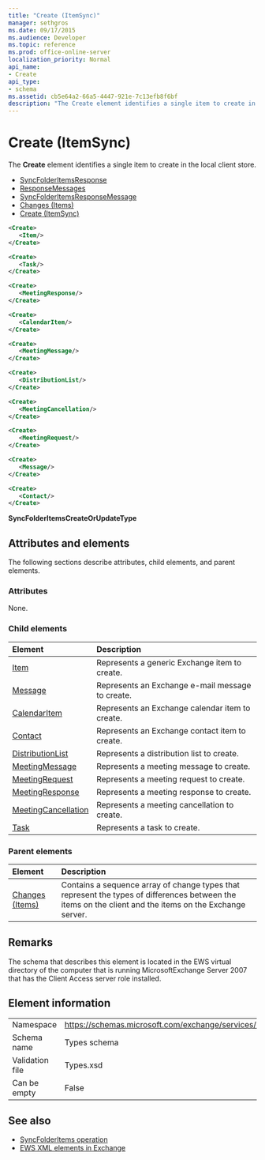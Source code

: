```yaml
---
title: "Create (ItemSync)"
manager: sethgros
ms.date: 09/17/2015
ms.audience: Developer
ms.topic: reference
ms.prod: office-online-server
localization_priority: Normal
api_name:
- Create
api_type:
- schema
ms.assetid: cb5e64a2-66a5-4447-921e-7c13efb8f6bf
description: "The Create element identifies a single item to create in the local client store."
---
```


# Create (ItemSync)

The **Create** element identifies a single item to create in the local client store. 
  
- [SyncFolderItemsResponse](syncfolderitemsresponse.md) 
- [ResponseMessages](responsemessages.md) 
- [SyncFolderItemsResponseMessage](syncfolderitemsresponsemessage.md) 
- [Changes (Items)](changes-items.md) 
- [Create (ItemSync)](create-itemsync.md)
  
```xml
<Create>
   <Item/>
</Create>
```

```xml
<Create>
   <Task/> 
</Create>
```

```xml
<Create>
   <MeetingResponse/>
</Create>
```

```xml
<Create>
   <CalendarItem/>
</Create>
```

```xml
<Create>
   <MeetingMessage/>
</Create>
```

```xml
<Create>
   <DistributionList/>
</Create>
```

```xml
<Create>
   <MeetingCancellation/>
</Create>
```

```xml
<Create>
   <MeetingRequest/> 
</Create>
```

```xml
<Create>
   <Message/> 
</Create>
```

```xml
<Create>
   <Contact/> 
</Create>
```

**SyncFolderItemsCreateOrUpdateType**

## Attributes and elements

The following sections describe attributes, child elements, and parent elements.
  
### Attributes

None.
  
### Child elements

|**Element**|**Description**|
|:-----|:-----|
|[Item](item.md) <br/> |Represents a generic Exchange item to create.  <br/> |
|[Message](message-ex15websvcsotherref.md) <br/> |Represents an Exchange e-mail message to create.  <br/> |
|[CalendarItem](calendaritem.md) <br/> |Represents an Exchange calendar item to create.  <br/> |
|[Contact](contact.md) <br/> |Represents an Exchange contact item to create.  <br/> |
|[DistributionList](distributionlist.md) <br/> |Represents a distribution list to create.  <br/> |
|[MeetingMessage](meetingmessage.md) <br/> |Represents a meeting message to create.  <br/> |
|[MeetingRequest](meetingrequest.md) <br/> |Represents a meeting request to create.  <br/> |
|[MeetingResponse](meetingresponse.md) <br/> |Represents a meeting response to create.  <br/> |
|[MeetingCancellation](meetingcancellation.md) <br/> |Represents a meeting cancellation to create.  <br/> |
|[Task](task.md) <br/> |Represents a task to create.  <br/> |
   
### Parent elements

|**Element**|**Description**|
|:-----|:-----|
|[Changes (Items)](changes-items.md) <br/> |Contains a sequence array of change types that represent the types of differences between the items on the client and the items on the Exchange server.  <br/> |
   
## Remarks

The schema that describes this element is located in the EWS virtual directory of the computer that is running MicrosoftExchange Server 2007 that has the Client Access server role installed.
  
## Element information

|||
|:-----|:-----|
|Namespace  <br/> |https://schemas.microsoft.com/exchange/services/2006/types  <br/> |
|Schema name  <br/> |Types schema  <br/> |
|Validation file  <br/> |Types.xsd  <br/> |
|Can be empty  <br/> |False  <br/> |
   
## See also

- [SyncFolderItems operation](syncfolderitems-operation.md)
- [EWS XML elements in Exchange](ews-xml-elements-in-exchange.md)

